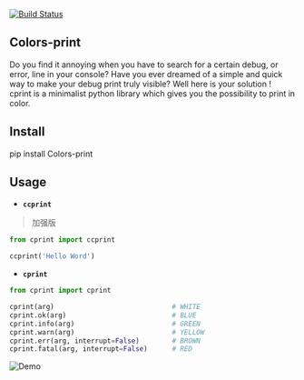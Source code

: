 [![Build Status](https://travis-ci.org/EVasseure/cprint.svg?branch=master)](https://travis-ci.org/EVasseure/cprint)

## Colors-print

Do you find it annoying when you have to search for a certain debug, or error, line in your console? Have you ever dreamed of a simple and quick way to make your debug print truly visible? Well here is your solution !  
cprint is a minimalist python library which gives you the possibility to print in color.  

## Install

pip install Colors-print

## Usage
- **`ccprint`**
> 加强版
```python
from cprint import ccprint

ccprint('Hello Word')
```

- **`cprint`**
```python
from cprint import cprint

cprint(arg) 							# WHITE
cprint.ok(arg)							# BLUE
cprint.info(arg)						# GREEN
cprint.warn(arg)						# YELLOW
cprint.err(arg, interrupt=False)		# BROWN
cprint.fatal(arg, interrupt=False)		# RED
```

![Demo](/img/screen.png)

